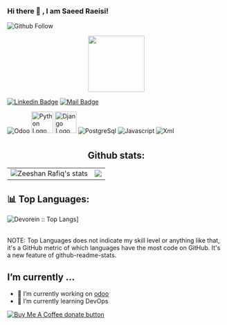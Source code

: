 ### Hi there 👋 , I am Saeed Raeisi!

![Github Follow](https://img.shields.io/github/followers/saeed-raeisi?style=social)

<p align="center">
<img align="center" src="https://media.giphy.com/media/1fhj2FW0661V3Nb2Me/giphy.gif" width="130">
<br>

[![Linkedin Badge](https://img.shields.io/badge/LinkedIn-0077B5?style=for-the-badge&logo=linkedin&logoColor=white)](https://www.linkedin.com/in/saeed-raeisi-740886177) 
[![Mail Badge](https://img.shields.io/badge/Gmail-D14836?style=for-the-badge&logo=gmail&logoColor=white)](mailto:saeed.raesi2020@gmail.com)

<img alt="Odoo" src="https://user-images.githubusercontent.com/38601142/224508367-1e81b749-1fe4-49f2-b681-702460f545be.png" /> <img src="https://skillicons.dev/icons?i=python" alt="Python Logo" width="50" height="50"/> <img src="https://skillicons.dev/icons?i=django" alt="Django Logo" width="50" height="50"/>
<img alt="PostgreSql" src="https://img.icons8.com/color/48/000000/postgreesql.png" /> 
<img alt="Javascript" src="https://img.icons8.com/color/50/000000/javascript.png" />
<img alt="Xml" src="https://img.icons8.com/color/50/000000/xml.png" />

<br/>
<h2 align="center" style="margin: 5px 10px;">Github stats:</h2> 

|                                                                                                           |                                                                                      |
| --------------------------------------------------------------------------------------------------------- | ------------------------------------------------------------------------------------ |
| ![Zeeshan Rafiq's stats](https://github-readme-stats.vercel.app/api?username=zeeshanrafiqrana&count_private=true&show_icons=true&theme=material-palenight) | [![](https://github-readme-streak-stats.herokuapp.com/?user=zeeshanrafiqrana&theme=material-palenight)](https://github.com/zeeshanrafiqrana) |


<table>
  <h2>📊 Top Languages: </h2>
    <tr>
    <img alt="Devorein :: Top Langs]" src="https://github-readme-stats.vercel.app/api/top-langs/?username=saeed-raeisi&langs_count=10&theme=merko&layout=compact&hide=html">
    </tr>
</table>
    NOTE: Top Languages does not indicate my skill level or anything like that, it's a GitHub metric of which languages have the most code on GitHub. It's a new feature of github-readme-stats.
</p>

## I’m currently ...

- 🔭 I’m currently working on [odoo](https://github.com/odoo/odoo)
- 🌱 I’m currently learning DevOps

<span class="badge-buymeacoffee">
<a href="https://ko-fi.com/saeed_raeisi" title="Donate to this project using Buy Me A Coffee"><img src="https://img.shields.io/badge/buy%20me%20a%20coffee-donate-yellow.svg" alt="Buy Me A Coffee donate button" /></a>
</span>
